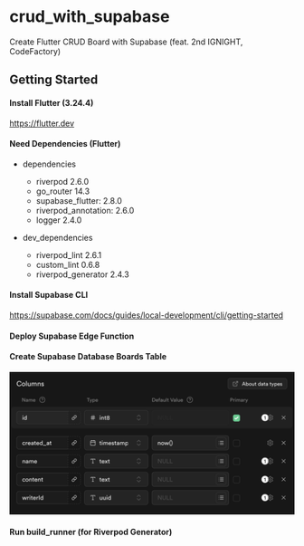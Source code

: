 # crud_with_supabase

Create Flutter CRUD Board with Supabase (feat. 2nd IGNIGHT, CodeFactory)

## Getting Started

#### Install Flutter (3.24.4)
https://flutter.dev

#### Need Dependencies (Flutter)
- dependencies
    -  riverpod 2.6.0
    - go_router 14.3
    - supabase_flutter: 2.8.0
    - riverpod_annotation: 2.6.0
    - logger 2.4.0

- dev_dependencies
    - riverpod_lint 2.6.1
    - custom_lint 0.6.8
    - riverpod_generator 2.4.3

#### Install Supabase CLI
https://supabase.com/docs/guides/local-development/cli/getting-started

#### Deploy Supabase Edge Function

#### Create Supabase Database Boards Table
![alt text](boards_columns_example.png)

#### Run build_runner (for Riverpod Generator)

